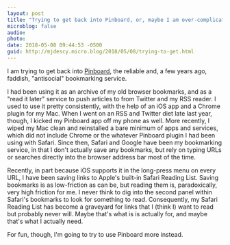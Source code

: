```yaml
---
layout: post
title: "Trying to get back into Pinboard, or, maybe I am over-complicating things"
microblog: false
audio: 
photo: 
date: 2018-05-08 09:44:53 -0500
guid: http://mjdescy.micro.blog/2018/05/08/trying-to-get.html
---
```


I am trying to get back into [Pinboard](https://pinboard.in), the reliable and, a few years ago, faddish, "antisocial" bookmarking service.

I had been using it as an archive of my old browser bookmarks, and as a "read it later" service to push articles to from Twitter and my RSS reader. I used to use it pretty consistently, with the help of an iOS app and a Chrome plugin for my Mac. When I went on an RSS and Twitter diet late last year, though, I kicked my Pinboard app off my phone as well. More recently, I wiped my Mac clean and reinstalled a bare minimum of apps and services, which did not include Chrome or the whatever Pinboard plugin I had been using with Safari. Since then, Safari and Google have been my bookmarking service, in that I don't actually save any bookmarks, but rely on typing URLs or searches directly into the browser address bar most of the time.

Recently, in part because iOS supports it in the long-press menu on every URL, I have been saving links to Apple's built-in Safari Reading List. Saving bookmarks is as low-friction as can be, but reading them is, paradoxically, very high friction for me. I never think to dig into the second panel within Safari's bookmarks to look for something to read. Consequently, my Safari Reading List has become a graveyard for links that I (think I) want to read but probably never will. Maybe that's what is is actually for, and maybe that's what I actually need.

For fun, though, I'm going to try to use Pinboard more instead.

